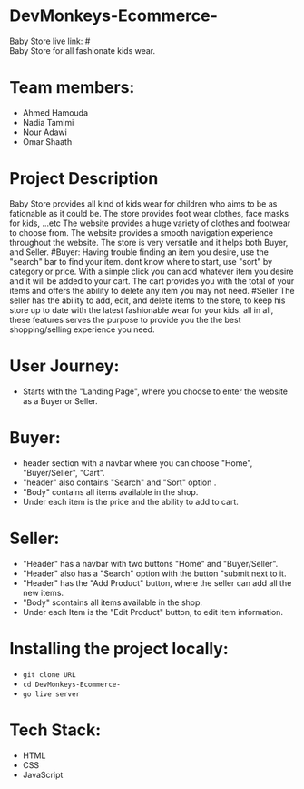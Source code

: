 # DevMonkeys-Ecommerce-

Baby Store live link: # <br>
Baby Store for all fashionate kids wear.

# Team members:

- Ahmed Hamouda
- Nadia Tamimi
- Nour Adawi
- Omar Shaath

# Project Description

Baby Store provides all kind of kids wear for children who aims to be as fationable as it could be.
The store provides foot wear clothes, face masks for kids, ...etc
The website provides a huge variety of clothes and footwear to choose from.
The website provides a smooth navigation experience throughout the website.
The store is very versatile and it helps both Buyer, and Seller.
#Buyer:
Having trouble finding an item you desire, use the "search" bar to find your item.
dont know where to start, use "sort" by category or price.
With a simple click you can add whatever item you desire and it will be added to your cart.
The cart provides you with the total of your items and offers the ability to delete any item you may not need.
#Seller
The seller has the ability to add, edit, and delete items to the store, to keep his store up to date with the latest fashionable wear for your kids.
all in all, these features serves the purpose to provide you the the best shopping/selling experience you need.

# User Journey:

- Starts with the "Landing Page", where you choose to enter the website as a Buyer or Seller.

# Buyer:

- header section with a navbar where you can choose "Home", "Buyer/Seller", "Cart".
- "header" also contains "Search" and "Sort" option .
- "Body" contains all items available in the shop.
- Under each item is the price and the ability to add to cart.

# Seller:

- "Header" has a navbar with two buttons "Home" and "Buyer/Seller".
- "Header" also has a "Search" option with the button "submit next to it.
- "Header" has the "Add Product" button, where the seller can add all the new items.
- "Body" scontains all items available in the shop.
- Under each Item is the "Edit Product" button, to edit item information.

# Installing the project locally:

- `git clone URL`
- `cd DevMonkeys-Ecommerce-`
- `go live server`

# Tech Stack:

- HTML
- CSS
- JavaScript
